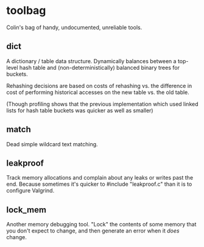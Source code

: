 toolbag
=======

Colin's bag of handy, undocumented, unreliable tools.

dict
----

A dictionary / table data structure. Dynamically balances between
a top-level hash table and (non-deterministically) balanced binary
trees for buckets.

Rehashing decisions are based on costs of rehashing vs. the difference
in cost of performing historical accesses on the new table vs. the
old table.

(Though profiling shows that the previous implementation which used
linked lists for hash table buckets was quicker as well as smaller)

match
-----

Dead simple wildcard text matching.

leakproof
---------

Track memory allocations and complain about any leaks or writes past
the end. Because sometimes it's quicker to #include "leakproof.c" than
it is to configure Valgrind.

lock_mem
--------

Another memory debugging tool. "Lock" the contents of some memory that
you don't expect to change, and then generate an error when it *does*
change.


